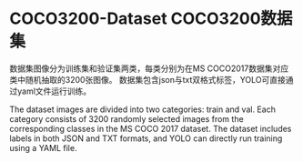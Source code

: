 # COCO3200-Dataset COCO3200数据集
数据集图像分为训练集和验证集两类，每类分别为在MS COCO2017数据集对应类中随机抽取的3200张图像。
数据集包含json与txt双格式标签，YOLO可直接通过yaml文件运行训练。

The dataset images are divided into two categories: train and val. Each category consists of 3200 randomly selected images from the corresponding classes in the MS COCO 2017 dataset. 
The dataset includes labels in both JSON and TXT formats, and YOLO can directly run training using a YAML file.
